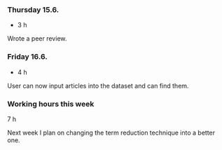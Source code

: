 ### Thursday 15.6.
- 3 h

Wrote a peer review.

### Friday 16.6.
- 4 h

User can now input articles into the dataset and can find them.

### Working hours this week
7 h

Next week I plan on changing the term reduction technique into a better one.

